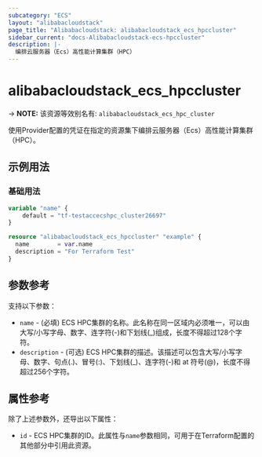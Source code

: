 ```yaml
---
subcategory: "ECS"
layout: "alibabacloudstack"
page_title: "Alibabacloudstack: alibabacloudstack_ecs_hpccluster"
sidebar_current: "docs-Alibabacloudstack-ecs-hpccluster"
description: |- 
  编排云服务器（Ecs）高性能计算集群（HPC）
---
```


# alibabacloudstack_ecs_hpccluster
-> **NOTE:** 该资源等效别名有: `alibabacloudstack_ecs_hpc_cluster`

使用Provider配置的凭证在指定的资源集下编排云服务器（Ecs）高性能计算集群（HPC）。

## 示例用法

### 基础用法

```terraform
variable "name" {
    default = "tf-testaccecshpc_cluster26697"
}

resource "alibabacloudstack_ecs_hpccluster" "example" {
  name        = var.name
  description = "For Terraform Test"
}
```

## 参数参考

支持以下参数：

* `name` - (必填) ECS HPC集群的名称。此名称在同一区域内必须唯一，可以由大写/小写字母、数字、连字符(-)和下划线(_)组成，长度不得超过128个字符。
* `description` - (可选) ECS HPC集群的描述。该描述可以包含大写/小写字母、数字、句点(.)、冒号(:)、下划线(_)、连字符(-)和 at 符号(@)，长度不得超过256个字符。

## 属性参考

除了上述参数外，还导出以下属性：

* `id` - ECS HPC集群的ID。此属性与`name`参数相同，可用于在Terraform配置的其他部分中引用此资源。